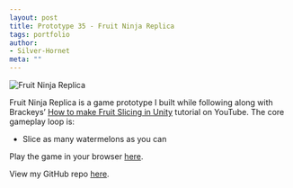 ```yaml
---
layout: post
title: Prototype 35 - Fruit Ninja Replica
tags: portfolio
author:
- Silver-Hornet
meta: ""
---
```


![Fruit Ninja Replica]({{site.url}}/fruit-ninja-replica.gif)

Fruit Ninja Replica is a game prototype I built while following along with Brackeys’ [How to make Fruit Slicing in Unity](https://www.youtube.com/watch?v=3g5_8sE18tQ&list=PLPV2KyIb3jR5RwVEjFCiN5BvK3Quqgv_M&index=11) tutorial on YouTube. The core gameplay loop is:

- Slice as many watermelons as you can

Play the game in your browser [here](https://play.unity.com/mg/other/brackeys-fruit-ninja-replica).

View my GitHub repo [here](https://github.com/silver-hornet/brackeys-fruit-ninja-replica).